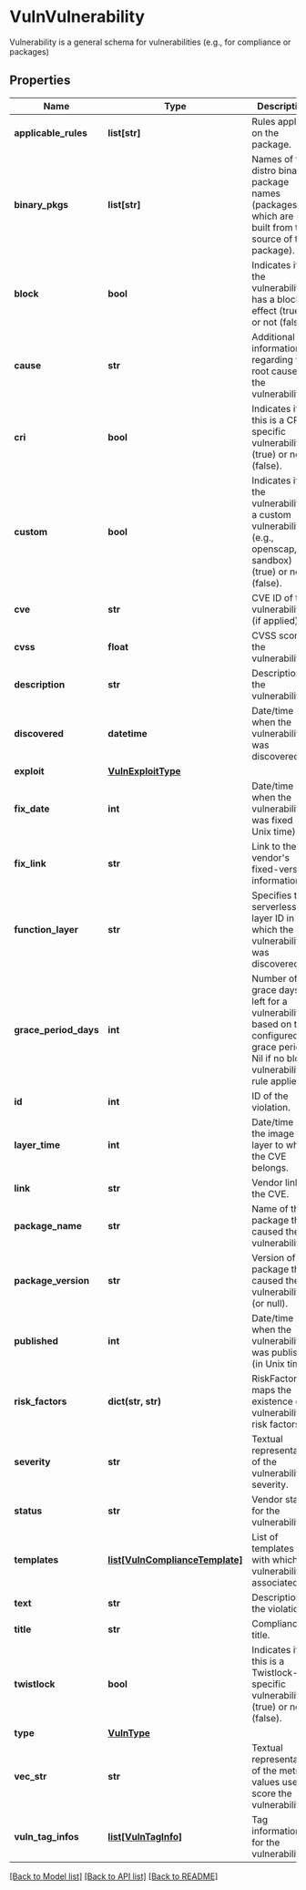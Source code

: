 # VulnVulnerability

Vulnerability is a general schema for vulnerabilities (e.g., for compliance or packages)

## Properties
Name | Type | Description | Notes
------------ | ------------- | ------------- | -------------
**applicable_rules** | **list[str]** | Rules applied on the package.  | [optional] 
**binary_pkgs** | **list[str]** | Names of the distro binary package names (packages which are built from the source of the package).  | [optional] 
**block** | **bool** | Indicates if the vulnerability has a block effect (true) or not (false).  | [optional] 
**cause** | **str** | Additional information regarding the root cause for the vulnerability.  | [optional] 
**cri** | **bool** | Indicates if this is a CRI-specific vulnerability (true) or not (false).  | [optional] 
**custom** | **bool** | Indicates if the vulnerability is a custom vulnerability (e.g., openscap, sandbox) (true) or not (false).  | [optional] 
**cve** | **str** | CVE ID of the vulnerability (if applied).  | [optional] 
**cvss** | **float** | CVSS score of the vulnerability.  | [optional] 
**description** | **str** | Description of the vulnerability.  | [optional] 
**discovered** | **datetime** | Date/time when the vulnerability was discovered.  | [optional] 
**exploit** | [**VulnExploitType**](VulnExploitType.md) |  | [optional] 
**fix_date** | **int** | Date/time when the vulnerability was fixed (in Unix time).  | [optional] 
**fix_link** | **str** | Link to the vendor&#39;s fixed-version information.  | [optional] 
**function_layer** | **str** | Specifies the serverless layer ID in which the vulnerability was discovered.  | [optional] 
**grace_period_days** | **int** | Number of grace days left for a vulnerability, based on the configured grace period. Nil if no block vulnerability rule applies.  | [optional] 
**id** | **int** | ID of the violation.  | [optional] 
**layer_time** | **int** | Date/time of the image layer to which the CVE belongs.  | [optional] 
**link** | **str** | Vendor link to the CVE.  | [optional] 
**package_name** | **str** | Name of the package that caused the vulnerability.  | [optional] 
**package_version** | **str** | Version of the package that caused the vulnerability (or null).  | [optional] 
**published** | **int** | Date/time when the vulnerability was published (in Unix time).  | [optional] 
**risk_factors** | **dict(str, str)** | RiskFactors maps the existence of vulnerability risk factors | [optional] 
**severity** | **str** | Textual representation of the vulnerability&#39;s severity.  | [optional] 
**status** | **str** | Vendor status for the vulnerability.  | [optional] 
**templates** | [**list[VulnComplianceTemplate]**](VulnComplianceTemplate.md) | List of templates with which the vulnerability is associated.  | [optional] 
**text** | **str** | Description of the violation.  | [optional] 
**title** | **str** | Compliance title.  | [optional] 
**twistlock** | **bool** | Indicates if this is a Twistlock-specific vulnerability (true) or not (false).  | [optional] 
**type** | [**VulnType**](VulnType.md) |  | [optional] 
**vec_str** | **str** | Textual representation of the metric values used to score the vulnerability.  | [optional] 
**vuln_tag_infos** | [**list[VulnTagInfo]**](VulnTagInfo.md) | Tag information for the vulnerability.  | [optional] 

[[Back to Model list]](../README.md#documentation-for-models) [[Back to API list]](../README.md#documentation-for-api-endpoints) [[Back to README]](../README.md)


